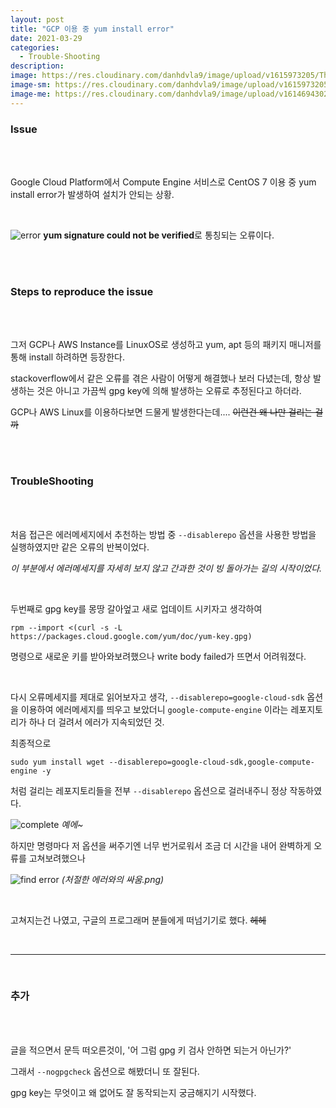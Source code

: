 ```yaml
---
layout: post	
title: "GCP 이용 중 yum install error"
date: 2021-03-29
categories:
  - Trouble-Shooting
description:
image: https://res.cloudinary.com/danhdvla9/image/upload/v1615973205/Thumbnails/Troubleshooting-Icon_ou9s2b.png
image-sm: https://res.cloudinary.com/danhdvla9/image/upload/v1615973205/Thumbnails/Troubleshooting-Icon_ou9s2b.png
image-me: https://res.cloudinary.com/danhdvla9/image/upload/v1614694302/Blacksmith_vqd5bz.png
---
```


### Issue

<br>
<br> 

Google Cloud Platform에서 Compute Engine 서비스로 CentOS 7 이용 중 yum install error가 발생하여 설치가 안되는 상황. 

<br>

![error](https://res.cloudinary.com/danhdvla9/image/upload/v1616996607/ScreenShots/21-03-29/1_bqgqeu.png)
**yum signature could not be verified**로 통칭되는 오류이다. 

<br>
<br>

### Steps to reproduce the issue 

<br>
<br>

그저 GCP나 AWS Instance를 LinuxOS로 생성하고 yum, apt 등의 패키지 매니저를 통해 install 하려하면 등장한다.

stackoverflow에서 같은 오류를 겪은 사람이 어떻게 해결했나 보러 다녔는데, 항상 발생하는 것은 아니고 가끔씩 gpg key에 의해 발생하는 오류로 추정된다고 하더라.

GCP나 AWS Linux를 이용하다보면 드물게 발생한다는데.... 
~~이런건 왜 나만 걸리는 걸까~~

<br>
<br> 

### TroubleShooting

<br>
<br>

처음 접근은 에러메세지에서 추천하는 방법 중 `--disablerepo` 옵션을 사용한 방법을 실행하였지만 같은 오류의 반복이었다. 

*이 부분에서 에러메세지를 자세히 보지 않고 간과한 것이 빙 돌아가는 길의 시작이었다.*

<br>

두번째로 gpg key를 몽땅 갈아엎고 새로 업데이트 시키자고 생각하여

`rpm --import <(curl -s -L https://packages.cloud.google.com/yum/doc/yum-key.gpg)`

명령으로 새로운 키를 받아와보려했으나 write body failed가 뜨면서 어려워졌다.


<br>

다시 오류메세지를 제대로 읽어보자고 생각, `--disablerepo=google-cloud-sdk` 옵션을 이용하여 에러메세지를 띄우고 보았더니 `google-compute-engine` 이라는 레포지토리가 하나 더 걸려서 에러가 지속되었던 것. 

최종적으로 

```
sudo yum install wget --disablerepo=google-cloud-sdk,google-compute-engine -y
```

처럼 걸리는 레포지토리들을 전부 `--disablerepo` 옵션으로 걸러내주니 정상 작동하였다. 

![complete](https://res.cloudinary.com/danhdvla9/image/upload/v1616996607/ScreenShots/21-03-29/2_nxe0jc.png)
*예에~*

하지만 명령마다 저 옵션을 써주기엔 너무 번거로워서 조금 더 시간을 내어 완벽하게 오류를 고쳐보려했으나 

![find error](https://res.cloudinary.com/danhdvla9/image/upload/v1616996607/ScreenShots/21-03-29/3_udzgxq.png)
*(처절한 에러와의 싸움.png)*

<br>

고쳐지는건 나였고, 구글의 프로그래머 분들에게 떠넘기기로 했다. ~~헤헤~~

<br>

---

<br>

### 추가 

<br>
<br>

글을 적으면서 문득 떠오른것이, '어 그럼 gpg 키 검사 안하면 되는거 아닌가?' 

그래서 `--nogpgcheck` 옵션으로 해봤더니 또 잘된다. 

gpg key는 무엇이고 왜 없어도 잘 동작되는지 궁금해지기 시작했다.




